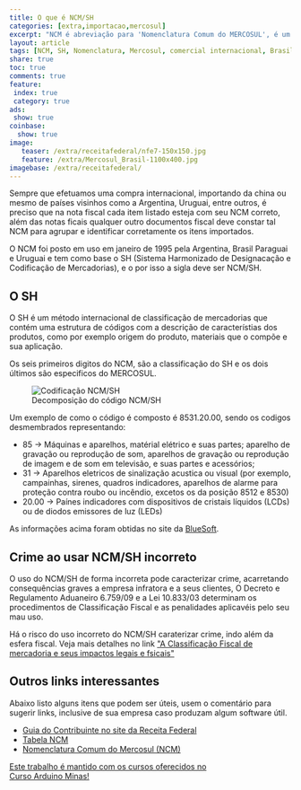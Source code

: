 ```yaml
---
title: O que é NCM/SH
categories: [extra,importacao,mercosul]
excerpt: "NCM é abreviação para 'Nomenclatura Comum do MERCOSUL', é um código de 8 digitos que identifica a natureza das mercadorias, criado para promover e facilitar a coleta de estatisticas e crescimento do comercio internacional"
layout: article
tags: [NCM, SH, Nomenclatura, Mercosul, comercial internacional, Brasil, Agentina, Uruguai, Paraguai, Comércio Exterior]
share: true
toc: true
comments: true
feature:
 index: true
 category: true
ads: 
 show: true
coinbase:
  show: true
image:
   teaser: /extra/receitafederal/nfe7-150x150.jpg
   feature: /extra/Mercosul_Brasil-1100x400.jpg
imagebase: /extra/receitafederal/
---
```

Sempre que efetuamos uma compra internacional, importando da china ou mesmo de países visinhos como 
a Argentina, Uruguai, entre outros, é preciso que na nota fiscal cada item listado esteja com seu 
NCM correto, além das notas ficais qualquer outro documentos fiscal deve constar tal NCM para agrupar
e identificar corretamente os itens importados.

O NCM foi posto em uso em janeiro de 1995 pela Argentina, Brasil Paraguai e Uruguai e tem como base o 
SH (Sistema Harmonizado de Designacação e Codificação de Mercadorias), e o por isso a sigla deve ser NCM/SH.  

## O SH

O SH é um método internacional de classificação de mercadorias que contém uma estrutura de códigos 
com a descrição de característias dos produtos, como por exemplo origem do produto, materiais que 
o compõe e sua aplicação.

Os seis primeiros digitos do NCM, são a classificação do SH e os dois últimos são especificos do MERCOSUL.

<figure>
<img alt="Codificação NCM/SH" src="{{ site.url }}{{ page.imagebase}}/ncm-sh-400x124.jpg" />
<figcaption>Decomposição do código NCM/SH</figcaption>
</figure>

Um exemplo de como o código é composto é 8531.20.00, sendo os codigos desmembrados representando:

  * 85 -> Máquinas e aparelhos, matérial elétrico e suas partes; aparelho de gravação ou reprodução de som, aparelhos de gravação ou reprodução de imagem e de som em televisão, e suas partes e acessórios;
  * 31 -> Aparelhos eletricos de sinalização acustica ou visual (por exemplo, campainhas, sirenes, quadros indicadores, aparelhos de alarme para proteção contra roubo ou incêndio, excetos os da posição 8512 e 8530) 
  * 20.00 -> Paínes indicadores com dispositivos de cristais líquidos (LCDs) ou de diodos emissores de luz (LEDs)
  
As informações acima foram obtidas no site da [BlueSoft](http://cosmos.bluesoft.com.br/ncms/85312000-paineis-indicadores-com-dispositivos-de-cristais-liquidos-lcd-ou-de-diodos-emissores-de-luz-led).

## Crime ao usar NCM/SH incorreto

O uso do NCM/SH de forma incorreta pode caracterizar crime, acarretando consequências graves a empresa 
infratora e a seus clientes, O Decreto e Regulamento Aduaneiro 6.759/09 e a Lei 10.833/03 determinam 
os procedimentos de Classificação Fiscal e as penalidades aplicavéis pelo seu mau uso.

Há o risco do uso incorreto do NCM/SH caraterizar crime, indo além da esfera fiscal. Veja mais detalhes
no link ["A Classificação Fiscal de mercadoria e seus impactos legais e fsicais"](http://www.marsaioli.adv.br/novidaes-ver/a-classificacao-fiscal-de-mercadoria-e-seus-impactos-legais-e-fiscais)

## Outros links interessantes

Abaixo listo alguns itens que podem ser úteis, usem o comentário para sugerir links, inclusive de 
sua empresa caso produzam algum software útil.

 * [Guia do Contribuinte no site da Receita Federal](http://www.receita.fazenda.gov.br/guiacontribuinte/consclassfiscmerc.htm)
 * [Tabela NCM](http://www.receita.pb.gov.br/Servicos/nfe/arquivos/TABELA%20NCM.pdf)
 * [Nomenclatura Comum do Mercosul (NCM)](http://www.desenvolvimento.gov.br/sitio/interna/interna.php?area=5&menu=1090)
 
 
<a href="/cursoarduino/" class="btn-success">Este trabalho é mantido com os cursos oferecidos no <br />
Curso Arduino Minas!</a>
 